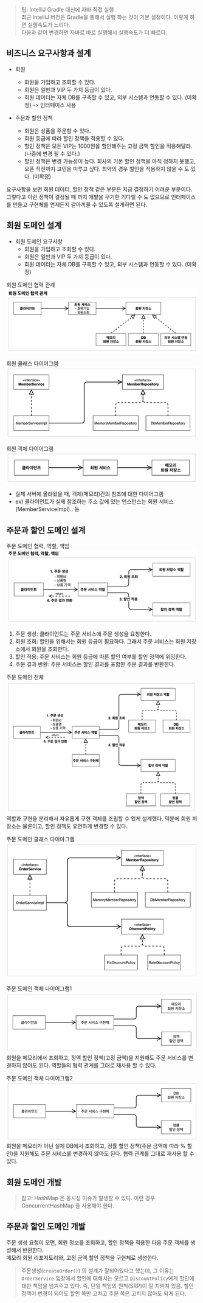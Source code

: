 > 팁: IntelliJ Gradle 대신에 자바 직접 실행  
최근 IntelliJ 버전은 Gradle을 통해서 실행 하는 것이 기본 설정이다. 이렇게 하면 실행속도가 느리다.  
다음과 같이 변경하면 자바로 바로 실행해서 실행속도가 더 빠르다.

## 비즈니스 요구사항과 설계
- 회원
  - 회원을 가입하고 조회할 수 있다.
  - 회원은 일반과 VIP 두 가지 등급이 있다.
  - 회원 데이터는 자체 DB를 구축할 수 있고, 외부 시스템과 연동할 수 있다. (미확정) -> 인터페이스 사용


- 주문과 할인 정책
  - 회원은 상품을 주문할 수 있다.
  - 회원 등급에 따라 할인 정책을 적용할 수 있다.
  - 할인 정책은 모든 VIP는 1000원을 할인해주는 고정 금액 할인을 적용해달라. (나중에 변경 될 수 있다.)
  - 할인 정책은 변경 가능성이 높다. 회사의 기본 할인 정책을 아직 정하지 못했고, 오픈 직전까지 고민을 미루고 싶다. 최악의 경우 할인을 적용하지 않을 수 도 있다. (미확정)

요구사항을 보면 회원 데이터, 할인 정책 같은 부분은 지금 결정하기 어려운 부분이다.  
그렇다고 이런 정책이 결정될 때 까지 개발을 무기한 기다릴 수 도 없으므로 인터페이스를 만들고 구현체를 언제든지 갈아끼울 수 있도록 설계하면 된다. 

## 회원 도메인 설계
- 회원 도메인 요구사항
  - 회원을 가입하고 조회할 수 있다.
  - 회원은 일반과 VIP 두 가지 등급이 있다.
  - 회원 데이터는 자체 DB를 구축할 수 있고, 외부 시스템과 연동할 수 있다. (미확정)

회원 도메인 협력 관계
![img.png](images/UserDomainRelationship.png)

회원 클래스 다이어그램
![img.png](images/UserClassDiagram.png)

회원 객체 다이어그램
![img.png](images/UserDomain.png)
- 실제 서버에 올라왔을 때, 객체(메모리)간의 참조에 대한 다이어그램
- ex) 클라이언트가 실제 참조하는 주소 값에 있는 인스턴스는 회원 서비스(MemberServiceImpl).. 등

## 주문과 할인 도메인 설계

주문 도메인 협력, 역할, 책임
![img.png](images/OrderDomainResponsibility.png)  
1. 주문 생성: 클라이언트는 주문 서비스에 주문 생성을 요청한다.
2. 회원 조회: 할인을 위해서는 회원 등급이 필요하다. 그래서 주문 서비스는 회원 저장소에서 회원을 조회한다.
3. 할인 적용: 주문 서비스는 회원 등급에 따른 할인 여부를 할인 정책에 위임한다.
4. 주문 결과 반환: 주문 서비스는 할인 결과를 포함한 주문 결과를 반환한다.

주문 도메인 전체
![img.png](images/OrderDomain.png)  
역할과 구현을 분리해서 자유롭게 구현 객체를 조립할 수 있게 설계했다. 덕분에 회원 저장소는 물론이고, 할인 정책도 유연하게 변경할 수 있다.  

주문 도메인 클래스 다이아그램
![img.png](images/OrderClassDiagram.png)

주문 도메인 객체 다이어그램1
![img.png](images/OrderDomainDiagram1.png)  
회원을 메모리에서 조회하고, 정액 할인 정책(고정 금액)을 지원해도 주문 서비스를 변경하지 않아도 된다. 역할들의 협력 관계를 그대로 재사용 할 수 있다.  

주문 도메인 객체 다이어그램2
![img.png](images/OrderDomainDiagram2.png)  
회원을 메모리가 아닌 실제 DB에서 조회하고, 정률 할인 정책(주문 금액에 따라 % 할인)을 지원해도 주문 서비스를 변경하지 않아도 된다. 협력 관계를 그대로 재사용 할 수 있다.  

## 회원 도메인 개발

> 참고: HashMap 은 동시성 이슈가 발생할 수 있다. 이런 경우 ConcurrentHashMap 을 사용해야 한다.

## 주문과 할인 도메인 개발
주문 생성 요청이 오면, 회원 정보를 조회하고, 할인 정책을 적용한 다음 주문 객체를 생성해서 반환한다.  
메모리 회원 리포지토리와, 고정 금액 할인 정책을 구현체로 생성한다.  
> 주문생성(`createOrder()`) 의 설계가 잘되어있다고 했는데, 그 이유는 `OrderService` 입장에서 할인에 대해서는 모르고 `DiscountPolicy`에게 할인에 대한 책임을 넘겨주고 있다. 즉, 단일 책임의 원칙(SRP)이 잘 지켜져 있음. 할인 정책이 변경이 되어도 할인 쪽만 고치고 주문 쪽은 고치지 않아도 되게 된다.
